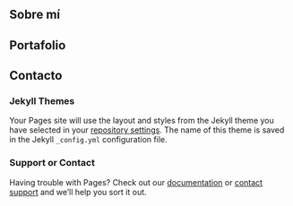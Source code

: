 ## Sobre mí

## Portafolio

## Contacto

### Jekyll Themes

Your Pages site will use the layout and styles from the Jekyll theme you have selected in your [repository settings](https://github.com/mikenieva/portfolio/settings). The name of this theme is saved in the Jekyll `_config.yml` configuration file.

### Support or Contact

Having trouble with Pages? Check out our [documentation](https://help.github.com/categories/github-pages-basics/) or [contact support](https://github.com/contact) and we’ll help you sort it out.
